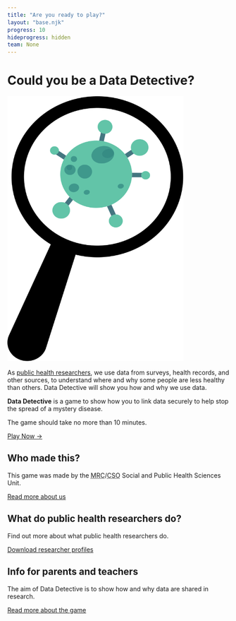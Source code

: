 ```yaml
---
title: "Are you ready to play?"
layout: "base.njk"
progress: 10
hideprogress: hidden
team: None
---
```



# Could you be a Data Detective?

<div class="grid two-column-home mb2">
  <div class="mb1 grid-column-2">
    <img class="bug" width="400px" height="600px" src="/img/bug.svg" alt="Newspaper showing crisis">
  </div>

  <div class="grid-column-1-md">

As [public health researchers](/team), we use data from surveys, health records, and other sources, to understand where and why some people are less healthy than others. Data Detective will show you how and why we use data.

**Data Detective** is a game to show how you to link data securely to help stop the spread of a mystery disease.

The game should take no more than 10 minutes.




<a class="btn" href="/play">Play Now &rarr;</a>





  </div>
</div>


<div class="mt1 grid grid-md-3 grid-column-gap">

<div class="text-container mb1">

## Who made this?

This game was made by the <abbr title="Medical Research Council">MRC</abbr>/<abbr title="Chief Scientist Office">CSO</abbr> Social and Public Health Sciences Unit.

<a target="_blank" rel="noopener"  href="https://www.gla.ac.uk/researchinstitutes/healthwellbeing/research/mrccsosocialandpublichealthsciencesunit/">Read more about us</a>



</div>

<div class="text-container mb1">

## What do public health researchers do?

Find out more about what public health researchers do.


<a target="_blank" rel="noopener"  href="https://www.gla.ac.uk/media/Media_781620_smxx.pdf">Download researcher profiles</a>


</div>

<div class="text-container mb1">

## Info for parents and teachers

The aim of Data Detective is to show how and why data are shared in research.

<a href="/about/">Read more about the game </a>

</div>

</div>

